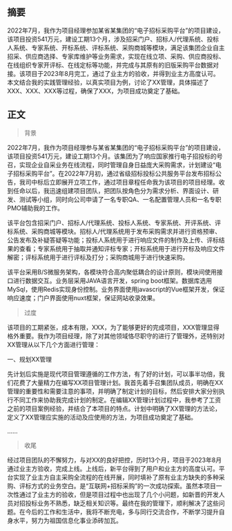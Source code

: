 ## 摘要

2022年7月，我作为项目经理参加某省某集团的“电子招标采购平台”的项目建设，该项目投资541万元，建设工期13个月，涉及招采门户、招标人/代理系统、投标人系统、专家系统、开标系统、评标系统、采购商城等模块，满足该集团企业自主招采、供应商选择、专家库维护等业务需求，实现在线立项、采购、供应商投标、在线组织专家开评标、在线定标等功能，并完成与其原有的旧版采购平台数据对接。该项目于2023年8月完工，通过了业主方的验收，并得到业主方高度认可。本文结合我的实践管理经验，以真实项目为例，讨论了XX管理，具体描述了XXX、XXX、XXX等过程，确保了XXX，为项目成功奠定了基础。

## 正文

> 背景

2022年7月，我作为项目经理参与某省某集团的“电子招标采购平台”的项目建设，该项目投资541万元，建设工期13个月。该集团为了响应国家推行电子招投标的号召，实现企业自采业务在线流程，同时管理自身日益庞大采购需求，计划建设“电子招标采购平台”。在2022年7月初，通过省级招标投标公共服务平台发布招标公告，我司中标后立即展开立项工作，通过项目章程任命我为该项目的项目经理。收到任命以后，我迅速组建项目团队，把团队按角色分为需求分析、界面设计、研发、测试等小组，同时向公司申请了一名专职QA、一名配置管理人员和一名专职PMO辅助我的工作。

该平台包含招采门户、招标人/代理系统、投标人系统、专家系统、开评系统、评标系统、采购商城等模块。招标人/代理系统用于发布采购需求并进行资格预审、公告发布及补疑答疑等功能；投标人系统用于进行响应文件的制作及上传、评标结果的查看；专家系统用于抽取并通知评标专家；开标系统用于进行开标及响应文件解密；评标系统用于进行评标及打分；采购商城用于进行快速采购。

该平台采用B/S微服务架构，各模块符合高内聚低耦合的设计原则，模块间使用接口进行数据交互。业务层采用JAVA语言开发，spring boot框架。数据库选用MySql，使用Redis实现身份控制。业务界面使用javascript的Vue框架开发，保证响应速度；门户界面使用nuxt框架，保证网站收录效果。

> 过度

该项目的工期紧张，成本有限，XXX，为了能够更好的完成项目，XXX管理显得格外重要。我作为项目经理，除了对其他领域恪尽职守的进行了管理外，还特别对XX管理从以下几个方面进行管理：

一、规划XX管理

先计划后实施是现代项目管理遵循的工作方法，有了好的计划，可以事半功倍，我们花费了大量精力在编写XX项目管理计划。我首先着手召集团队成员，明确在XX管理的重要性和需要注意的事项，并明确了制定计划的目标，然后安排大家分别执行不同工作来协助我完成计划的制定。在编辑XX管理计划过程中，我参考了工资之前的项目案例经验，并结合了本项目的特点。计划中明确了XX管理的方法论，定义了XX管理应实施的活动及应使用的方法，为项目成功奠定了基础。

……

> 收尾

经过项目团队的不懈努力，与对XX的良好把控，历时13个月，项目于2023年8月通过业主方验收，完成上线。上线后，新平台得到了用户和业主方的高度认可。平台实现了业主方自主采购全流程的在线开展，同时填补了原有业主方缺失的多种采购、评标方式的业务空白。是“互联网+招标采购”的一次成功探索。虽然本项目一次性通过了业主方的验收，但是项目过程中也出现了几个小问题，如新晋的开发人员对招投标业务不熟悉，缺乏相关知识等。最终在我的管理下，顺利解决了这些问题。在今后的工作和生活中，我将不断充电，多与同行交流合作，不断学习提升自身水平，努力为祖国信息化事业添砖加瓦。
